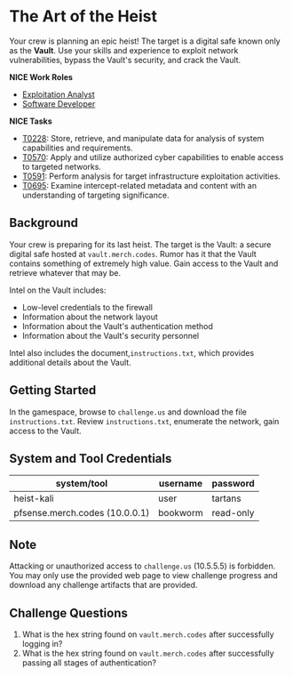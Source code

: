 # The Art of the Heist

Your crew is planning an epic heist! The target is a digital safe known only as the **Vault**. Use your skills and experience to exploit network vulnerabilities, bypass the Vault's security, and crack the Vault.

**NICE Work Roles**

- [Exploitation Analyst](https://niccs.cisa.gov/workforce-development/nice-framework/)
- [Software Developer](https://niccs.cisa.gov/workforce-development/nice-framework/)

**NICE Tasks**

- [T0228](https://niccs.cisa.gov/workforce-development/nice-framework/): Store, retrieve, and manipulate data for analysis of system capabilities and requirements.
- [T0570](https://niccs.cisa.gov/workforce-development/nice-framework/): Apply and utilize authorized cyber capabilities to enable access to targeted networks.
- [T0591](https://niccs.cisa.gov/workforce-development/nice-framework/): Perform analysis for target infrastructure exploitation activities.
- [T0695](https://niccs.cisa.gov/workforce-development/nice-framework/): Examine intercept-related metadata and content with an understanding of targeting significance.

<!-- cut -->

## Background

Your crew is preparing for its last heist. The target is the Vault: a secure digital safe hosted at `vault.merch.codes`. Rumor has it that the Vault contains something of extremely high value. Gain access to the Vault and retrieve whatever that may be.

Intel on the Vault includes:

- Low-level credentials to the firewall
- Information about the network layout
- Information about the Vault's authentication method
- Information about the Vault's security personnel

Intel also includes the document,`instructions.txt`, which provides additional details about the Vault. 

## Getting Started

In the gamespace, browse to `challenge.us` and download the file `instructions.txt`. Review `instructions.txt`, enumerate the network, gain access to the Vault.

## System and Tool Credentials

|system/tool|username|password|
|-----------|--------|--------|
|heist-kali|user|tartans|
|pfsense.merch.codes (10.0.0.1)|bookworm|read-only|

## Note

Attacking or unauthorized access to `challenge.us` (10.5.5.5) is forbidden. You may only use the provided web page to view challenge progress and download any challenge artifacts that are provided.

## Challenge Questions

1. What is the hex string found on `vault.merch.codes` after successfully logging in?
2. What is the hex string found on `vault.merch.codes` after successfully passing all stages of authentication?
